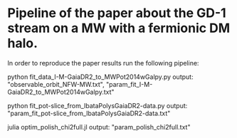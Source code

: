 # Pipeline of the paper about the GD-1 stream on a MW with a fermionic DM halo.

In order to reproduce the paper results run the following pipeline:

python fit_data_I-M-GaiaDR2_to_MWPot2014wGalpy.py
output: "observable_orbit_NFW-MW.txt", "param_fit_I-M-GaiaDR2_to_MWPot2014wGalpy.txt"

python fit_pot-slice_from_IbataPolysGaiaDR2-data.py
output: "param_fit_pot-slice_from_IbataPolysGaiaDR2-data.txt"

julia optim_polish_chi2full.jl
output: "param_polish_chi2full.txt"